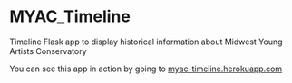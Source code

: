 # MYAC_Timeline
Timeline Flask app to display historical information about Midwest Young Artists Conservatory


You can see this app in action by going to [myac-timeline.herokuapp.com](https://myac-timeline.herokuapp.com)
